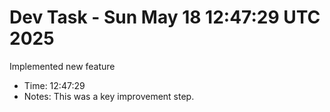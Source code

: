 # Dev Task - Sun May 18 12:47:29 UTC 2025
Implemented new feature
- Time: 12:47:29
- Notes: This was a key improvement step.
